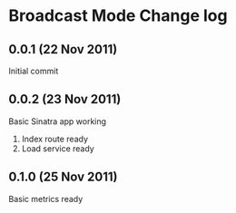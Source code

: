 # Broadcast Mode Change log

## 0.0.1 (22 Nov 2011)

Initial commit

## 0.0.2 (23 Nov 2011)

Basic Sinatra app working
  1. Index route ready
  2. Load service ready

## 0.1.0 (25 Nov 2011)

Basic metrics ready
